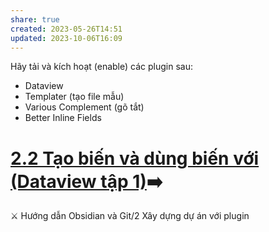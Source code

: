 ```yaml
---
share: true
created: 2023-05-26T14:51
updated: 2023-10-06T16:09
---
```

Hãy tải và kích hoạt (enable) các plugin sau:
- Dataview  
- Templater (tạo file mẫu) 
- Various Complement (gõ tắt)  
- Better Inline Fields
# [2.2 Tạo biến và dùng biến với (Dataview tập 1)](./2.2%20T%E1%BA%A1o%20bi%E1%BA%BFn%20v%C3%A0%20d%C3%B9ng%20bi%E1%BA%BFn%20v%E1%BB%9Bi%20(Dataview%20t%E1%BA%ADp%201).md)➡️

⚔️ Hướng dẫn Obsidian và Git/2 Xây dựng dự án với plugin
